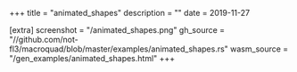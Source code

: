 
+++
title = "animated_shapes"
description = ""
date = 2019-11-27

[extra]
screenshot = "/animated_shapes.png"
gh_source = "//github.com/not-fl3/macroquad/blob/master/examples/animated_shapes.rs"
wasm_source = "/gen_examples/animated_shapes.html"
+++

